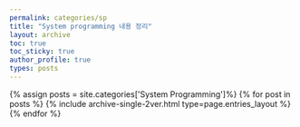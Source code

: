 ```yaml
---
permalink: categories/sp
title: "System programming 내용 정리"
layout: archive
toc: true
toc_sticky: true
author_profile: true
types: posts
---
```


{% assign posts = site.categories['System Programming']%}
{% for post in posts %}
  {% include archive-single-2ver.html type=page.entries_layout %}
{% endfor %}